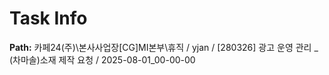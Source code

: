 # Task Info

**Path:** 카페24(주)\본사사업장\[CG]MI본부\휴직 / yjan / [280326] 광고 운영 관리 _ (차마솔)소재 제작 요청 / 2025-08-01_00-00-00

